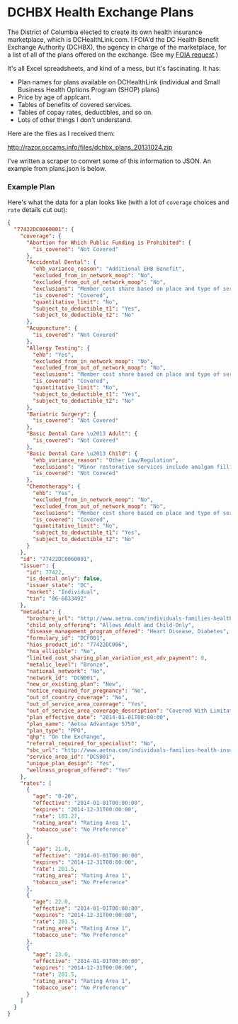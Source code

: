 DCHBX Health Exchange Plans
===========================

The District of Columbia elected to create its own health insurance marketplace, which is DCHealthLink.com. I FOIA'd the DC Health Benefit Exchange Authority (DCHBX), the agency in charge of the marketplace, for a list of all of the plans offered on the exchange. (See my [FOIA request](https://github.com/JoshData/dchbx/blob/master/foia_log.html).)

It's all Excel spreadsheets, and kind of a mess, but it's fascinating. It has:

* Plan names for plans available on DCHealthLink (individual and Small Business Health Options Program (SHOP) plans)
* Price by age of applcant.
* Tables of benefits of covered services.
* Tables of copay rates, deductibles, and so on.
* Lots of other things I don't understand.

Here are the files as I received them:

http://razor.occams.info/files/dchbx_plans_20131024.zip

I've written a scraper to convert some of this information to JSON. An example from plans.json is below.

### Example Plan

Here's what the data for a plan looks like (with a lot of `coverage` choices and `rate` details cut out):

```json
{
  "77422DC0060001": {
    "coverage": {
      "Abortion for Which Public Funding is Prohibited": {
        "is_covered": "Not Covered"
      },
      "Accidental Dental": {
        "ehb_variance_reason": "Additional EHB Benefit",
        "excluded_from_in_network_moop": "No",
        "excluded_from_out_of_network_moop": "No",
        "exclusions": "Member cost share based on place and type of service.",
        "is_covered": "Covered",
        "quantitative_limit": "No",
        "subject_to_deductible_t1": "Yes",
        "subject_to_deductible_t2": "No"
      },
      "Acupuncture": {
        "is_covered": "Not Covered"
      },
      "Allergy Testing": {
        "ehb": "Yes",
        "excluded_from_in_network_moop": "No",
        "excluded_from_out_of_network_moop": "No",
        "exclusions": "Member cost share based on place and type of service.",
        "is_covered": "Covered",
        "quantitative_limit": "No",
        "subject_to_deductible_t1": "Yes",
        "subject_to_deductible_t2": "No"
      },
      "Bariatric Surgery": {
        "is_covered": "Not Covered"
      },
      "Basic Dental Care \u2013 Adult": {
        "is_covered": "Not Covered"
      },
      "Basic Dental Care \u2013 Child": {
        "ehb_variance_reason": "Other Law/Regulation",
        "exclusions": "Minor restorative services include amalgam fillings on posterior teeth and resin composite filling on anterior teeth.  Periodontal root Planning and scaling are limited to 4 separate quadrants every two (2) rolling years.  A number of Basic services listed in this Plan are subject to a dental review or an alternate benefit may be paid.  General anesthesia and intravenous sedation, when specifically covered, and only when done in connection with another medically necessary covered service or supply is eligible.\n",
        "is_covered": "Not Covered"
      },
      "Chemotherapy": {
        "ehb": "Yes",
        "excluded_from_in_network_moop": "No",
        "excluded_from_out_of_network_moop": "No",
        "exclusions": "Member cost share based on place and type of service.",
        "is_covered": "Covered",
        "quantitative_limit": "No",
        "subject_to_deductible_t1": "Yes",
        "subject_to_deductible_t2": "No"
      }
    },
    "id": "77422DC0060001",
    "issuer": {
      "id": 77422,
      "is_dental_only": false,
      "issuer_state": "DC",
      "market": "Individual",
      "tin": "06-6033492"
    },
    "metadata": {
      "brochure_url": "http://www.aetna.com/individuals-families-health-insurance/buy-insurance/exchange/dc.html",
      "child_only_offering": "Allows Adult and Child-Only",
      "disease_management_program_offered": "Heart Disease, Diabetes",
      "formulary_id": "DCF001",
      "hios_product_id": "77422DC006",
      "hsa_elligible": "No",
      "limited_cost_sharing_plan_variation_est_adv_payment": 0,
      "metalic_level": "Bronze",
      "national_network": "No",
      "network_id": "DCN001",
      "new_or_existing_plan": "New",
      "notice_required_for_pregnancy": "No",
      "out_of_country_coverage": "No",
      "out_of_service_area_coverage": "Yes",
      "out_of_service_area_coverage_description": "Covered With Limitations.",
      "plan_effective_date": "2014-01-01T00:00:00",
      "plan_name": "Aetna Advantage 5750",
      "plan_type": "PPO",
      "qhp": "On the Exchange",
      "referral_required_for_specialist": "No",
      "sbc_url": "http://www.aetna.com/individuals-families-health-insurance/buy-insurance/exchange/dc.html",
      "service_area_id": "DCS001",
      "unique_plan_design": "Yes",
      "wellness_program_offered": "Yes"
    },
    "rates": [
      {
        "age": "0-20",
        "effective": "2014-01-01T00:00:00",
        "expires": "2014-12-31T00:00:00",
        "rate": 181.27,
        "rating_area": "Rating Area 1",
        "tobacco_use": "No Preference"
      },
      {
        "age": 21.0,
        "effective": "2014-01-01T00:00:00",
        "expires": "2014-12-31T00:00:00",
        "rate": 201.5,
        "rating_area": "Rating Area 1",
        "tobacco_use": "No Preference"
      },
      {
        "age": 22.0,
        "effective": "2014-01-01T00:00:00",
        "expires": "2014-12-31T00:00:00",
        "rate": 201.5,
        "rating_area": "Rating Area 1",
        "tobacco_use": "No Preference"
      },
      {
        "age": 23.0,
        "effective": "2014-01-01T00:00:00",
        "expires": "2014-12-31T00:00:00",
        "rate": 201.5,
        "rating_area": "Rating Area 1",
        "tobacco_use": "No Preference"
      }
    ]
  }
}
```